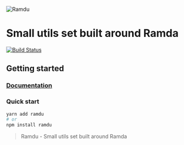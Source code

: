 ![Ramdu](https://raw.githubusercontent.com/jmlweb/ramdu/master/ramdu.svg?sanitize=true)

# Small utils set built around Ramda

[![Build Status](https://travis-ci.com/jmlweb/ramdu.svg?branch=master)](https://travis-ci.com/jmlweb/ramdu)

## Getting started

### [Documentation](https://jmlweb.github.io/ramdu/)

### Quick start

```sh
yarn add ramdu
# or
npm install ramdu
```

> Ramdu - Small utils set built around Ramda
